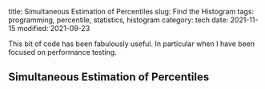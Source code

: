 title: Simultaneous Estimation of Percentiles
slug: Find the Histogram
tags: programming, percentile, statistics, histogram
category: tech
date: 2021-11-15
modified: 2021-09-23

This bit of code has been fabulously useful.   In particular when I have been focused on performance testing.

## Simultaneous Estimation of Percentiles

<script src="https://gist.github.com/jac18281828/4079c4653d07aea96a10ab48976e4223.js"></script>

